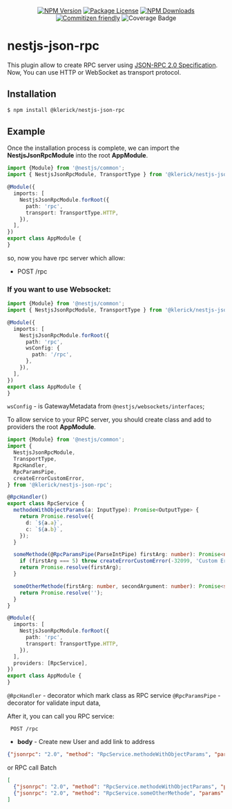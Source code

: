 <p align='center'>
  <a href="https://www.npmjs.com/package/json-api-nestjs" target="_blank"><img src="https://img.shields.io/npm/v/@klerick/nestjs-json-rpc.svg" alt="NPM Version" /></a>
  <a href="https://www.npmjs.com/package/json-api-nestjs" target="_blank"><img src="https://img.shields.io/npm/l/@klerick/nestjs-json-rpc.svg" alt="Package License" /></a>
  <a href="https://www.npmjs.com/package/json-api-nestjs" target="_blank"><img src="https://img.shields.io/npm/dm/@klerick/nestjs-json-rpc.svg" alt="NPM Downloads" /></a>
  <a href="http://commitizen.github.io/cz-cli/" target="_blank"><img src="https://img.shields.io/badge/commitizen-friendly-brightgreen.svg" alt="Commitizen friendly" /></a>
  <img src="https://img.shields.io/endpoint?url=https://gist.githubusercontent.com/klerick/397d521f54660656f2fd6195ec482581/raw/nestjs-json-rpc.json" alt="Coverage Badge" />
</p>

# nestjs-json-rpc

This plugin allow to create RPC server using [JSON-RPC 2.0 Specification](https://www.jsonrpc.org/specification). 
Now, You can use HTTP or WebSocket as transport protocol.

## Installation

```bash  
$ npm install @klerick/nestjs-json-rpc
```  
## Example

Once the installation process is complete, we can import the **NestjsJsonRpcModule** into the root **AppModule**.

```typescript
import {Module} from '@nestjs/common';
import { NestjsJsonRpcModule, TransportType } from '@klerick/nestjs-json-rpc';

@Module({
  imports: [
    NestjsJsonRpcModule.forRoot({
      path: 'rpc',
      transport: TransportType.HTTP,
    }),
  ],
})
export class AppModule {
}
```
so, now you have rpc server which allow:
- POST /rpc

### If you want to use Websocket: 

```typescript
import {Module} from '@nestjs/common';
import { NestjsJsonRpcModule, TransportType } from '@klerick/nestjs-json-rpc';

@Module({
  imports: [
    NestjsJsonRpcModule.forRoot({
      path: 'rpc',
      wsConfig: {
        path: '/rpc',
      },
    }),
  ],
})
export class AppModule {
}
```
`wsConfig` - is GatewayMetadata from `@nestjs/websockets/interfaces`;

To allow service to your RPC server, you should create class and add to providers the root **AppModule**.

```typescript
import {Module} from '@nestjs/common';
import { 
  NestjsJsonRpcModule, 
  TransportType,
  RpcHandler,
  RpcParamsPipe,
  createErrorCustomError,
} from '@klerick/nestjs-json-rpc';

@RpcHandler()
export class RpcService {
  methodeWithObjectParams(a: InputType): Promise<OutputType> {
    return Promise.resolve({
      d: `${a.a}`,
      c: `${a.b}`,
    });
  }

  someMethode(@RpcParamsPipe(ParseIntPipe) firstArg: number): Promise<number> {
    if (firstArg === 5) throw createErrorCustomError(-32099, 'Custom Error');
    return Promise.resolve(firstArg);
  }

  someOtherMethode(firstArg: number, secondArgument: number): Promise<string> {
    return Promise.resolve('');
  }
}

@Module({
  imports: [
    NestjsJsonRpcModule.forRoot({
      path: 'rpc',
      transport: TransportType.HTTP,
    }),
  ],
  providers: [RpcService],
})
export class AppModule {
}
```
`@RpcHandler` - decorator which mark class as RPC service
`@RpcParamsPipe` - decorator for validate input data, 


After it, you can call you RPC service: 

 ```
  POST /rpc
```

- **body** - Create new User and add link to address

```json
{"jsonrpc": "2.0", "method": "RpcService.methodeWithObjectParams", "params": {"a": 23}, "id": 1}
```

or RPC call Batch

```json
[
  {"jsonrpc": "2.0", "method": "RpcService.methodeWithObjectParams", "params": {"a": 23}, "id": 1},
  {"jsonrpc": "2.0", "method": "RpcService.someOtherMethode", "params": [1, 2], "id": 2}
]
```

